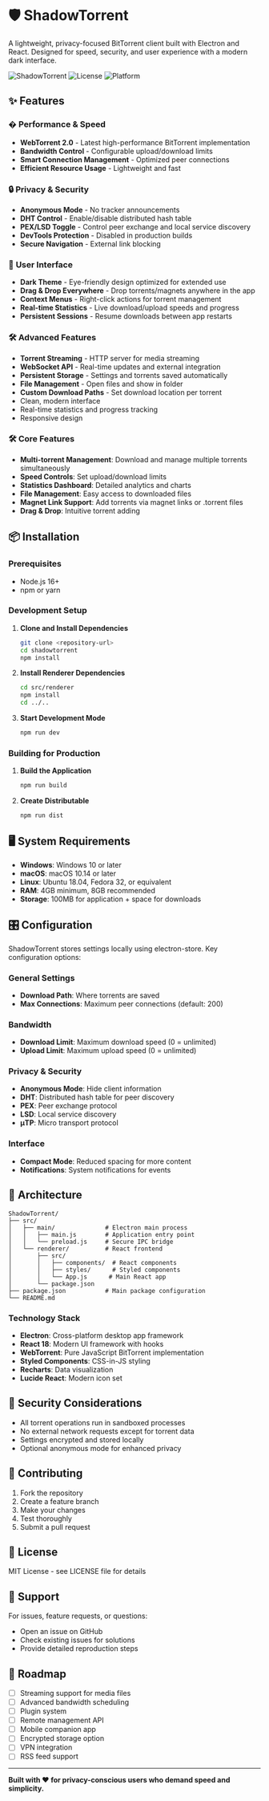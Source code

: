 # 🛡️ ShadowTorrent

A lightweight, privacy-focused BitTorrent client built with Electron and React. Designed for speed, security, and user experience with a modern dark interface.

![ShadowTorrent](https://img.shields.io/badge/version-1.0.0-blue)
![License](https://img.shields.io/badge/license-MIT-green)
![Platform](https://img.shields.io/badge/platform-Windows%20%7C%20macOS%20%7C%20Linux-lightgrey)

## ✨ Features

### � **Performance & Speed**
- **WebTorrent 2.0** - Latest high-performance BitTorrent implementation
- **Bandwidth Control** - Configurable upload/download limits
- **Smart Connection Management** - Optimized peer connections
- **Efficient Resource Usage** - Lightweight and fast

### 🔒 **Privacy & Security**
- **Anonymous Mode** - No tracker announcements
- **DHT Control** - Enable/disable distributed hash table
- **PEX/LSD Toggle** - Control peer exchange and local service discovery
- **DevTools Protection** - Disabled in production builds
- **Secure Navigation** - External link blocking

### 🎨 **User Interface**
- **Dark Theme** - Eye-friendly design optimized for extended use
- **Drag & Drop Everywhere** - Drop torrents/magnets anywhere in the app
- **Context Menus** - Right-click actions for torrent management
- **Real-time Statistics** - Live download/upload speeds and progress
- **Persistent Sessions** - Resume downloads between app restarts

### 🛠️ **Advanced Features**
- **Torrent Streaming** - HTTP server for media streaming
- **WebSocket API** - Real-time updates and external integration
- **Persistent Storage** - Settings and torrents saved automatically
- **File Management** - Open files and show in folder
- **Custom Download Paths** - Set download location per torrent
- Clean, modern interface
- Real-time statistics and progress tracking
- Responsive design

### 🛠 Core Features
- **Multi-torrent Management**: Download and manage multiple torrents simultaneously
- **Speed Controls**: Set upload/download limits
- **Statistics Dashboard**: Detailed analytics and charts
- **File Management**: Easy access to downloaded files
- **Magnet Link Support**: Add torrents via magnet links or .torrent files
- **Drag & Drop**: Intuitive torrent adding

## 📦 Installation

### Prerequisites
- Node.js 16+ 
- npm or yarn

### Development Setup

1. **Clone and Install Dependencies**
   ```bash
   git clone <repository-url>
   cd shadowtorrent
   npm install
   ```

2. **Install Renderer Dependencies**
   ```bash
   cd src/renderer
   npm install
   cd ../..
   ```

3. **Start Development Mode**
   ```bash
   npm run dev
   ```

### Building for Production

1. **Build the Application**
   ```bash
   npm run build
   ```

2. **Create Distributable**
   ```bash
   npm run dist
   ```

## 🖥 System Requirements

- **Windows**: Windows 10 or later
- **macOS**: macOS 10.14 or later  
- **Linux**: Ubuntu 18.04, Fedora 32, or equivalent
- **RAM**: 4GB minimum, 8GB recommended
- **Storage**: 100MB for application + space for downloads

## 🎛 Configuration

ShadowTorrent stores settings locally using electron-store. Key configuration options:

### General Settings
- **Download Path**: Where torrents are saved
- **Max Connections**: Maximum peer connections (default: 200)

### Bandwidth
- **Download Limit**: Maximum download speed (0 = unlimited)
- **Upload Limit**: Maximum upload speed (0 = unlimited)

### Privacy & Security
- **Anonymous Mode**: Hide client information
- **DHT**: Distributed hash table for peer discovery
- **PEX**: Peer exchange protocol
- **LSD**: Local service discovery
- **μTP**: Micro transport protocol

### Interface
- **Compact Mode**: Reduced spacing for more content
- **Notifications**: System notifications for events

## 🔧 Architecture

```
ShadowTorrent/
├── src/
│   ├── main/              # Electron main process
│   │   ├── main.js        # Application entry point
│   │   └── preload.js     # Secure IPC bridge
│   └── renderer/          # React frontend
│       ├── src/
│       │   ├── components/  # React components
│       │   ├── styles/      # Styled components
│       │   └── App.js      # Main React app
│       └── package.json
├── package.json           # Main package configuration
└── README.md
```

### Technology Stack
- **Electron**: Cross-platform desktop app framework
- **React 18**: Modern UI framework with hooks
- **WebTorrent**: Pure JavaScript BitTorrent implementation
- **Styled Components**: CSS-in-JS styling
- **Recharts**: Data visualization
- **Lucide React**: Modern icon set

## 🚨 Security Considerations

- All torrent operations run in sandboxed processes
- No external network requests except for torrent data
- Settings encrypted and stored locally
- Optional anonymous mode for enhanced privacy

## 🤝 Contributing

1. Fork the repository
2. Create a feature branch
3. Make your changes
4. Test thoroughly
5. Submit a pull request

## 📄 License

MIT License - see LICENSE file for details

## 🛟 Support

For issues, feature requests, or questions:
- Open an issue on GitHub
- Check existing issues for solutions
- Provide detailed reproduction steps

## 🔮 Roadmap

- [ ] Streaming support for media files
- [ ] Advanced bandwidth scheduling
- [ ] Plugin system
- [ ] Remote management API
- [ ] Mobile companion app
- [ ] Encrypted storage option
- [ ] VPN integration
- [ ] RSS feed support

---

**Built with ❤️ for privacy-conscious users who demand speed and simplicity.**
